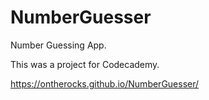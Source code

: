 # NumberGuesser
Number Guessing App.

This was a project for Codecademy.

https://ontherocks.github.io/NumberGuesser/
